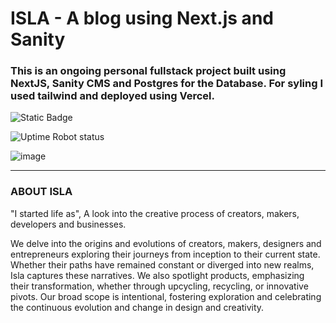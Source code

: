 # ISLA - A blog using Next.js and Sanity

### This is an ongoing personal fullstack project built using NextJS, Sanity CMS and Postgres for the Database. For syling I used tailwind and deployed using Vercel. 

![Static Badge](https://img.shields.io/badge/live_site-click_here-8A2BE2?style=for-the-badge)

![Uptime Robot status](https://img.shields.io/uptimerobot/status/m796504062-39675caaee43734cc2987599?style=for-the-badge)

![image](https://github.com/ronanpdh/isla-blog-next-sanity/assets/97302667/acbe5f24-dc4d-4fd5-9c9f-b3edc77d4d67)

---

### ABOUT ISLA

"I started life as", A look into the creative process of creators, makers, developers and businesses.

We delve into the origins and evolutions of creators, makers, designers and entrepreneurs exploring their journeys from inception to their current state. Whether their paths have remained constant or diverged into new realms, Isla captures these narratives. We also spotlight products, emphasizing their transformation, whether through upcycling, recycling, or innovative pivots. Our broad scope is intentional, fostering exploration and celebrating the continuous evolution and change in design and creativity.
